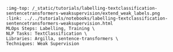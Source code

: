 ```{grid-item-card} 🧱 Extending weak supervision workflows with sentence embeddings
:img-top: /_static/tutorials/labelling-textclassification-sentencetransformers-weaksupervision/extend_weak_labels.png
:link: ../../tutorials/notebooks/labelling-textclassification-sentencetransformers-weaksupervision.html
MLOps Steps: Labelling, Training \
NLP Tasks: TextClassification \
Libraries: Argilla, sentence-transformers \
Techniques: Weak Supervision
```
